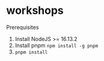 # workshops

Prerequisites

1. Install NodeJS >= 16.13.2
2. Install pnpm `npm install -g pnpm`
3. `pnpm install`